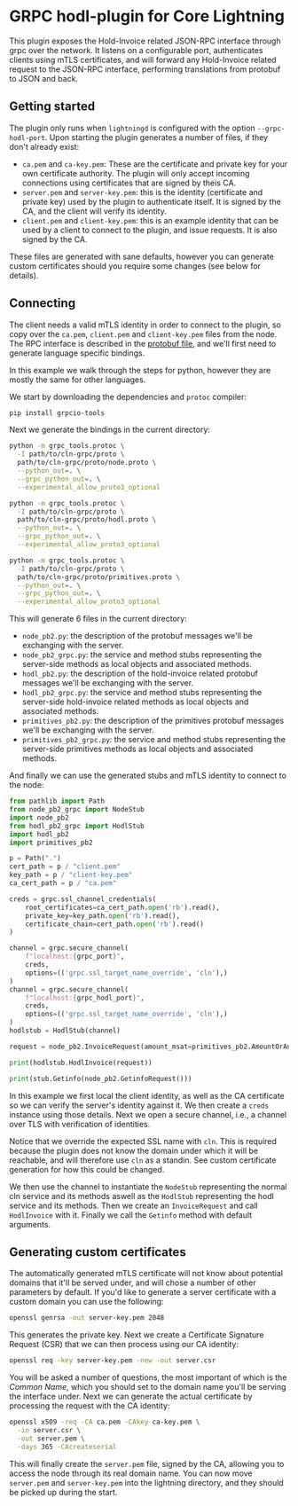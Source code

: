 # GRPC hodl-plugin for Core Lightning

This plugin exposes the Hold-Invoice related JSON-RPC interface through grpc over the
network. It listens on a configurable port, authenticates clients
using mTLS certificates, and will forward any Hold-Invoice related request to the JSON-RPC
interface, performing translations from protobuf to JSON and back.


## Getting started

The plugin only runs when `lightningd` is configured with the option
`--grpc-hodl-port`. Upon starting the plugin generates a number of files,
if they don't already exist:

 - `ca.pem` and `ca-key.pem`: These are the certificate and private
   key for your own certificate authority. The plugin will only accept
   incoming connections using certificates that are signed by theis
   CA.
 - `server.pem` and `server-key.pem`: this is the identity
   (certificate and private key) used by the plugin to authenticate
   itself. It is signed by the CA, and the client will verify its
   identity.
 - `client.pem` and `client-key.pem`: this is an example identity that
   can be used by a client to connect to the plugin, and issue
   requests. It is also signed by the CA.
   
These files are generated with sane defaults, however you can generate
custom certificates should you require some changes (see below for
details).

## Connecting

The client needs a valid mTLS identity in order to connect to the
plugin, so copy over the `ca.pem`, `client.pem` and `client-key.pem`
files from the node. The RPC interface is described in the [protobuf
file][proto], and we'll first need to generate language specific
bindings.

In this example we walk through the steps for python, however they are
mostly the same for other languages.

We start by downloading the dependencies and `protoc` compiler:

```bash
pip install grpcio-tools
```

Next we generate the bindings in the current directory:

```bash
python -m grpc_tools.protoc \
  -I path/to/cln-grpc/proto \
  path/to/cln-grpc/proto/node.proto \
  --python_out=. \
  --grpc_python_out=. \
  --experimental_allow_proto3_optional
```
```bash
python -m grpc_tools.protoc \
  -I path/to/cln-grpc/proto \
  path/to/cln-grpc/proto/hodl.proto \
  --python_out=. \
  --grpc_python_out=. \
  --experimental_allow_proto3_optional
```
```bash
python -m grpc_tools.protoc \
  -I path/to/cln-grpc/proto \
  path/to/cln-grpc/proto/primitives.proto \
  --python_out=. \
  --grpc_python_out=. \
  --experimental_allow_proto3_optional
```

This will generate 6 files in the current directory:

 - `node_pb2.py`: the description of the protobuf messages we'll be
   exchanging with the server.
 - `node_pb2_grpc.py`: the service and method stubs representing the
   server-side methods as local objects and associated methods.
 - `hodl_pb2.py`: the description of the hold-invoice related protobuf messages we'll be
   exchanging with the server.
 - `hodl_pb2_grpc.py`: the service and method stubs representing the
   server-side hold-invoice related methods as local objects and associated methods.
 - `primitives_pb2.py`: the description of the primitives protobuf messages we'll be
   exchanging with the server.
 - `primitives_pb2_grpc.py`: the service and method stubs representing the
   server-side primitives methods as local objects and associated methods.
   
And finally we can use the generated stubs and mTLS identity to
connect to the node:

```python
from pathlib import Path
from node_pb2_grpc import NodeStub
import node_pb2
from hodl_pb2_grpc import HodlStub
import hodl_pb2
import primitives_pb2

p = Path(".")
cert_path = p / "client.pem"
key_path = p / "client-key.pem"
ca_cert_path = p / "ca.pem"

creds = grpc.ssl_channel_credentials(
    root_certificates=ca_cert_path.open('rb').read(),
    private_key=key_path.open('rb').read(),
    certificate_chain=cert_path.open('rb').read()
)

channel = grpc.secure_channel(
	f"localhost:{grpc_port}",
	creds,
	options=(('grpc.ssl_target_name_override', 'cln'),)
)
channel = grpc.secure_channel(
	f"localhost:{grpc_hodl_port}",
	creds,
	options=(('grpc.ssl_target_name_override', 'cln'),)
)
hodlstub = HodlStub(channel)

request = node_pb2.InvoiceRequest(amount_msat=primitives_pb2.AmountOrAny(amount=primitives_pb2.Amount(msat=10_000)), description="test", label="test", cltv=500)

print(hodlstub.HodlInvoice(request))

print(stub.Getinfo(node_pb2.GetinfoRequest()))
```

In this example we first local the client identity, as well as the CA
certificate so we can verify the server's identity against it. We then
create a `creds` instance using those details. Next we open a secure
channel, i.e., a channel over TLS with verification of identities.

Notice that we override the expected SSL name with `cln`. This is
required because the plugin does not know the domain under which it
will be reachable, and will therefore use `cln` as a standin. See
custom certificate generation for how this could be changed.

We then use the channel to instantiate the `NodeStub` representing the
normal cln service and its methods aswell as the `HodlStub` representing
the hodl service and its methods. Then we create an `InvoiceRequest` and call
`HodlInvoice` with it. Finally we call the `Getinfo` method
with default arguments.

## Generating custom certificates

The automatically generated mTLS certificate will not know about
potential domains that it'll be served under, and will chose a number
of other parameters by default. If you'd like to generate a server
certificate with a custom domain you can use the following:


```bash
openssl genrsa -out server-key.pem 2048
```

This generates the private key. Next we create a Certificate Signature Request (CSR) that we can then process using our CA identity:

```bash
openssl req -key server-key.pem -new -out server.csr
```

You will be asked a number of questions, the most important of which
is the _Common Name_, which you should set to the domain name you'll
be serving the interface under. Next we can generate the actual
certificate by processing the request with the CA identity:

```bash
openssl x509 -req -CA ca.pem -CAkey ca-key.pem \
  -in server.csr \
  -out server.pem \
  -days 365 -CAcreateserial
```

This will finally create the `server.pem` file, signed by the CA,
allowing you to access the node through its real domain name. You can
now move `server.pem` and `server-key.pem` into the lightning
directory, and they should be picked up during the start.

[proto]: https://github.com/ElementsProject/lightning/blob/master/cln-grpc/proto/node.proto
